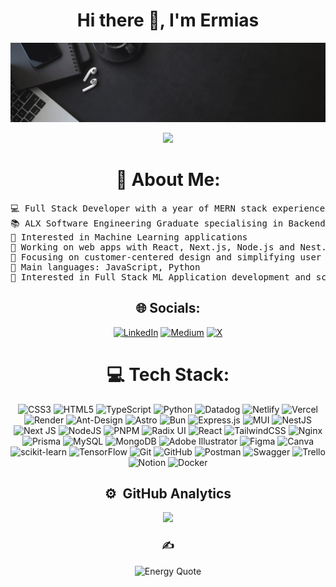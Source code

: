 
<div align="center">
<h1> Hi there 👋, I'm Ermias</h1>

<a target="_blank" href="https://www.canva.com/design/DAGUvnZU_Z4/2oLMybU-ksMs5io0vXPqyg/watch?utm_content=DAGUvnZU_Z4&utm_campaign=designshare&utm_medium=link2&utm_source=uniquelinks&utlId=h0f4ce3194c">
  <img src="https://github.com/Ermi-Tekk21/ermi-tekk21/blob/main/ReadmeNew.gif?raw=true" alt="Watch my video"/>
</a>

<p>
	<a href="https://github.com/Bouaskaoun">
		<img src="https://readme-typing-svg.herokuapp.com/?lines=Software+Engineer;Full-Stack+Developer;Passionate+about+AI%2C+ML&center=true&width=600&height=45">
	</a>
</p>

# 💫 About Me:
</div>
<pre>
💻 Full Stack Developer with a year of MERN stack experience | Enthusiastic about new technologies
📚 ALX Software Engineering Graduate specialising in Backend | Currently a Software Engineering student at ASTU
📝 Interested in Machine Learning applications 
🔭 Working on web apps with React, Next.js, Node.js and Nest.js and more
🌱 Focusing on customer-centered design and simplifying user experiences
🌟 Main languages: JavaScript, Python
🚩 Interested in Full Stack ML Application development and scalable systems
</pre>
<div align="center">
	
## 🌐 Socials:
[![LinkedIn](https://img.shields.io/badge/LinkedIn-%230077B5.svg?logo=linkedin&logoColor=white)](https://linkedin.com/in/http://www.linkedin.com/in/ermias-tekilemarkos) [![Medium](https://img.shields.io/badge/Medium-12100E?logo=medium&logoColor=white)](https://medium.com/@https://medium.com/@ermaatekk) [![X](https://img.shields.io/badge/X-black.svg?logo=X&logoColor=white)](https://x.com/https://x.com/Ermi_Tekk) 

# 💻 Tech Stack:
![CSS3](https://img.shields.io/badge/css3-%231572B6.svg?style=flat&logo=css3&logoColor=white) ![HTML5](https://img.shields.io/badge/html5-%23E34F26.svg?style=flat&logo=html5&logoColor=white) ![TypeScript](https://img.shields.io/badge/typescript-%23007ACC.svg?style=flat&logo=typescript&logoColor=white) ![Python](https://img.shields.io/badge/python-3670A0?style=flat&logo=python&logoColor=ffdd54) ![Datadog](https://img.shields.io/badge/datadog-%23632CA6.svg?style=flat&logo=datadog&logoColor=white) ![Netlify](https://img.shields.io/badge/netlify-%23000000.svg?style=flat&logo=netlify&logoColor=#00C7B7) ![Vercel](https://img.shields.io/badge/vercel-%23000000.svg?style=flat&logo=vercel&logoColor=white) ![Render](https://img.shields.io/badge/Render-%46E3B7.svg?style=flat&logo=render&logoColor=white) ![Ant-Design](https://img.shields.io/badge/-AntDesign-%230170FE?style=flat&logo=ant-design&logoColor=white) ![Astro](https://img.shields.io/badge/astro-%232C2052.svg?style=flat&logo=astro&logoColor=white) ![Bun](https://img.shields.io/badge/Bun-%23000000.svg?style=flat&logo=bun&logoColor=white) ![Express.js](https://img.shields.io/badge/express.js-%23404d59.svg?style=flat&logo=express&logoColor=%2361DAFB) ![MUI](https://img.shields.io/badge/MUI-%230081CB.svg?style=flat&logo=mui&logoColor=white) ![NestJS](https://img.shields.io/badge/nestjs-%23E0234E.svg?style=flat&logo=nestjs&logoColor=white) ![Next JS](https://img.shields.io/badge/Next-black?style=flat&logo=next.js&logoColor=white) ![NodeJS](https://img.shields.io/badge/node.js-6DA55F?style=flat&logo=node.js&logoColor=white) ![PNPM](https://img.shields.io/badge/pnpm-%234a4a4a.svg?style=flat&logo=pnpm&logoColor=f69220) ![Radix UI](https://img.shields.io/badge/radix%20ui-161618.svg?style=flat&logo=radix-ui&logoColor=white) ![React](https://img.shields.io/badge/react-%2320232a.svg?style=flat&logo=react&logoColor=%2361DAFB) ![TailwindCSS](https://img.shields.io/badge/tailwindcss-%2338B2AC.svg?style=flat&logo=tailwind-css&logoColor=white) ![Nginx](https://img.shields.io/badge/nginx-%23009639.svg?style=flat&logo=nginx&logoColor=white) ![Prisma](https://img.shields.io/badge/Prisma-3982CE?style=flat&logo=Prisma&logoColor=white) ![MySQL](https://img.shields.io/badge/mysql-4479A1.svg?style=flat&logo=mysql&logoColor=white) ![MongoDB](https://img.shields.io/badge/MongoDB-%234ea94b.svg?style=flat&logo=mongodb&logoColor=white) ![Adobe Illustrator](https://img.shields.io/badge/adobe%20illustrator-%23FF9A00.svg?style=flat&logo=adobe%20illustrator&logoColor=white) ![Figma](https://img.shields.io/badge/figma-%23F24E1E.svg?style=flat&logo=figma&logoColor=white) ![Canva](https://img.shields.io/badge/Canva-%2300C4CC.svg?style=flat&logo=Canva&logoColor=white) ![scikit-learn](https://img.shields.io/badge/scikit--learn-%23F7931E.svg?style=flat&logo=scikit-learn&logoColor=white) ![TensorFlow](https://img.shields.io/badge/TensorFlow-%23FF6F00.svg?style=flat&logo=TensorFlow&logoColor=white) ![Git](https://img.shields.io/badge/git-%23F05033.svg?style=flat&logo=git&logoColor=white) ![GitHub](https://img.shields.io/badge/github-%23121011.svg?style=flat&logo=github&logoColor=white) ![Postman](https://img.shields.io/badge/Postman-FF6C37?style=flat&logo=postman&logoColor=white) ![Swagger](https://img.shields.io/badge/-Swagger-%23Clojure?style=flat&logo=swagger&logoColor=white) ![Trello](https://img.shields.io/badge/Trello-%23026AA7.svg?style=flat&logo=Trello&logoColor=white) ![Notion](https://img.shields.io/badge/Notion-%23000000.svg?style=flat&logo=notion&logoColor=white) ![Docker](https://img.shields.io/badge/docker-%230db7ed.svg?style=flat&logo=docker&logoColor=white)
<br>
<h2>⚙️ &nbsp;GitHub Analytics</h2>
<a href="https://github.com/Ermi-Tekk21">
  <img height="180em" src="https://github-readme-stats-eight-theta.vercel.app/api/top-langs/?username=Ermi-Tekk21&layout=compact&count_private=true&langs_count=8&theme=dark"/>
</a>

### ✍️
![Energy Quote](https://quotes-github-readme.vercel.app/api?quote=Energy%20is%20everything.%20You%20create%20your%20reality%20with%20the%20energy%20you%20bring%20to%20every%20situation.&author=)

</div>
